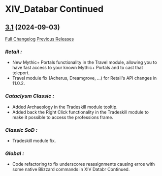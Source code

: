 # XIV_Databar Continued

## [3.1](https://github.com/ZelionGG/XIV_Databar-Continued/tree/v3.1) (2024-09-03)

[Full Changelog](https://github.com/ZelionGG/XIV_Databar-Continued/compare/v3.0.3...v3.1) [Previous Releases](https://github.com/ZelionGG/XIV_Databar-Continued/releases)

### _Retail :_

- New Mythic+ Portals functionality in the Travel module, allowing you to have fast access to your known Mythic+ Portals and to cast that teleport.
- Travel module fix (Acherus, Dreamgrove, ...) for Retail's API changes in 11.0.2.

### _Cataclysm Classic :_

- Added Archaeology in the Tradeskill module tooltip.
- Added back the Right Click functionality in the Tradeskill module to make it possible to access the professions frame.

### _Classic SoD :_

- Tradeskill module fix.

### _Global :_

- Code refactoring to fix underscores reassignments causing erros with some native Blizzard commands in XIV Databr Continued.

